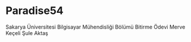 # Paradise54

Sakarya Üniversitesi Bilgisayar Mühendisliği Bölümü Bitirme Ödevi
Merve Keçeli
Şule Aktaş
